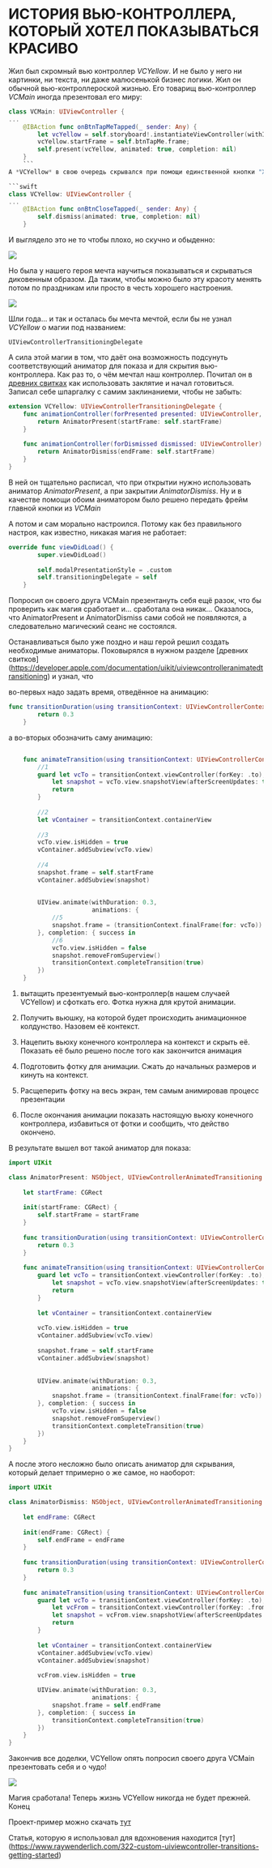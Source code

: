 # ИСТОРИЯ ВЬЮ-КОНТРОЛЛЕРА, КОТОРЫЙ ХОТЕЛ ПОКАЗЫВАТЬСЯ КРАСИВО

Жил был скромный вью контроллер *VCYellow*. И не было у него ни картинки, ни текста, ни даже малюсенькой бизнес логики. Жил он обычной вью-контроллероской жизнью. 
<cut />
Его товарищ вью-контроллер *VCMain* иногда презентовал его миру:

```swift
class VCMain: UIViewController {
...
	@IBAction func onBtnTapMeTapped(_ sender: Any) {
        let vcYellow = self.storyboard!.instantiateViewController(withIdentifier: "VCYellow") as! VCYellow
        vcYellow.startFrame = self.btnTapMe.frame;
        self.present(vcYellow, animated: true, completion: nil)
    }
	```
А *VCYellow* в свою очередь скрывался при помощи единственной кнопки "X", которой он, кстати говоря, очень гордился:

```swift
class VCYellow: UIViewController {
...
	@IBAction func onBtnCloseTapped(_ sender: Any) {
        self.dismiss(animated: true, completion: nil)
    }
```

И выглядело это не то чтобы плохо, но скучно и обыденно:

![](https://habrastorage.org/webt/fb/lf/op/fblfopvr4h0lp2dyltbjqhled64.gif)


Но была у нашего героя мечта научиться показываться и скрываться диковенным образом. Да таким, чтобы можно было эту красоту менять потом по праздникам или просто в честь хорошего настроения.

![](https://habrastorage.org/webt/ow/f1/jd/owf1jdk2uqqufbr_fzuntpwlovk.gif)


Шли года... и так и осталась бы мечта мечтой, если бы не узнал *VCYellow* о магии под названием: 
```
UIViewControllerTransitioningDelegate
```
А сила этой магии в том, что даёт она возможность подсунуть соответствующий аниматор для показа и для скрытия вью-контроллера. Как раз то, о чём мечтал наш контроллер.
Почитал он в [древних свитках](https://developer.apple.com/documentation/uikit/uiviewcontrollertransitioningdelegate) как использовать заклятие и начал готовиться.
Записал себе шпаргалку с самим заклинаниеми, чтобы не забыть:

```swift
extension VCYellow: UIViewControllerTransitioningDelegate {
    func animationController(forPresented presented: UIViewController, presenting: UIViewController, source: UIViewController) -> UIViewControllerAnimatedTransitioning? {
        return AnimatorPresent(startFrame: self.startFrame)
    }
    
    func animationController(forDismissed dismissed: UIViewController) -> UIViewControllerAnimatedTransitioning? {
        return AnimatorDismiss(endFrame: self.startFrame)
    }
}
```
В ней он тщательно расписал, что при открытии нужно использовать аниматор *AnimatorPresent*, а при закрытии *AnimatorDismiss*.
Ну и в качестве помощи обоим аниматором было решено передать фрейм главной кнопки из *VCMain*



А потом и сам морально настроился. Потому как без правильного настроя, как известно, никакая магия не работает:
```swift
override func viewDidLoad() {
        super.viewDidLoad()
        
        self.modalPresentationStyle = .custom
        self.transitioningDelegate = self
    }
```
Попросил он своего друга VCMain презентануть себя ещё разок, что бы проверить как магия сработает и… сработала она никак…
Оказалось, что AnimatorPresent и AnimatorDismiss сами собой не появляются, а следовательно магический сеанс не состоялся.

Останавливаться было уже поздно и наш герой решил создать необходимые аниматоры. Поковырялся в нужном разделе [древних свитков] (https://developer.apple.com/documentation/uikit/uiviewcontrolleranimatedtransitioning) и узнал, что  

во-первых надо задать время, отведённое на анимацию:

```swift
func transitionDuration(using transitionContext: UIViewControllerContextTransitioning?) -> TimeInterval {
        return 0.3
    }
```


а во-вторых обозначить саму анимацию:

```swift

    func animateTransition(using transitionContext: UIViewControllerContextTransitioning) {
        //1
		guard let vcTo = transitionContext.viewController(forKey: .to),
            let snapshot = vcTo.view.snapshotView(afterScreenUpdates: true) else {
            return
        }
        
        //2
		let vContainer = transitionContext.containerView
        
        //3
		vcTo.view.isHidden = true
        vContainer.addSubview(vcTo.view)
        
        //4
		snapshot.frame = self.startFrame
        vContainer.addSubview(snapshot)
        
        
        UIView.animate(withDuration: 0.3,
                       animations: {
            //5
			snapshot.frame = (transitionContext.finalFrame(for: vcTo))
        }, completion: { success in
            //6
			vcTo.view.isHidden = false
            snapshot.removeFromSuperview()
            transitionContext.completeTransition(true)
        })
    }

```

1) вытащить презентуемый вью-контроллер(в нашем случаей VCYellow) и сфоткать его. Фотка нужна для 
крутой анимации.

2) Получить вьюшку, на которой будет происходить анимационное колдунство. 
Назовем её контекст.

3) Нацепить вьюху конечного контроллера на контекст и скрыть её. Показать 
её было решено после того как закончится анимация

4) Подготовить фотку для анимации. Сжать до начальных размеров и кинуть на контекст.

5) Расщеперить фотку на весь экран, тем самым анимировав процесс презентации
	
6) После окончания анимации показать настоящую вьюху конечного контроллера, 
избавиться от фотки и сообщить, что действо окончено.



В результате вышел вот такой аниматор для показа:

```swift
import UIKit

class AnimatorPresent: NSObject, UIViewControllerAnimatedTransitioning {
    
    let startFrame: CGRect
    
    init(startFrame: CGRect) {
        self.startFrame = startFrame
    }
    
    func transitionDuration(using transitionContext: UIViewControllerContextTransitioning?) -> TimeInterval {
        return 0.3
    }
    
    func animateTransition(using transitionContext: UIViewControllerContextTransitioning) {
        guard let vcTo = transitionContext.viewController(forKey: .to),
            let snapshot = vcTo.view.snapshotView(afterScreenUpdates: true) else {
            return
        }
        
        let vContainer = transitionContext.containerView
        
        vcTo.view.isHidden = true
        vContainer.addSubview(vcTo.view)
        
        snapshot.frame = self.startFrame
        vContainer.addSubview(snapshot)
        
        
        UIView.animate(withDuration: 0.3,
                       animations: {
            snapshot.frame = (transitionContext.finalFrame(for: vcTo))
        }, completion: { success in
            vcTo.view.isHidden = false
            snapshot.removeFromSuperview()
            transitionContext.completeTransition(true)
        })
    }
}
```

А после этого несложно было описать аниматор для скрывания, который делает тпримерно о же самое, но наоборот:

```swift
import UIKit

class AnimatorDismiss: NSObject, UIViewControllerAnimatedTransitioning {
    
    let endFrame: CGRect
    
    init(endFrame: CGRect) {
        self.endFrame = endFrame
    }
    
    func transitionDuration(using transitionContext: UIViewControllerContextTransitioning?) -> TimeInterval {
        return 0.3
    }
    
    func animateTransition(using transitionContext: UIViewControllerContextTransitioning) {
        guard let vcTo = transitionContext.viewController(forKey: .to),
            let vcFrom = transitionContext.viewController(forKey: .from),
            let snapshot = vcFrom.view.snapshotView(afterScreenUpdates: true) else {
            return
        }
        
        let vContainer = transitionContext.containerView
        vContainer.addSubview(vcTo.view)
        vContainer.addSubview(snapshot)
        
        vcFrom.view.isHidden = true

        UIView.animate(withDuration: 0.3,
                       animations: {
            snapshot.frame = self.endFrame
        }, completion: { success in
            transitionContext.completeTransition(true)
        })
    }
}
```


Закончив все доделки, VCYellow опять попросил своего друга VCMain презентовать себя и о чудо! 

![](https://habrastorage.org/webt/ow/f1/jd/owf1jdk2uqqufbr_fzuntpwlovk.gif)

Магия сработала! Теперь жизнь VCYellow никогда не будет прежней. Конец


Проект-пример можно скачать [тут](https://github.com/funkydevil/customTransition)

Статья, которую я использовал для вдохновения находится [тут] (https://www.raywenderlich.com/322-custom-uiviewcontroller-transitions-getting-started)


